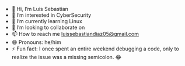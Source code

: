 - 👋 Hi, I’m Luis Sebastian
- 👀 I’m interested in CyberSecurity
- 🌱 I’m currently learning Linux
- 💞️ I’m looking to collaborate on 
- 📫 How to reach me luissebastiandiaz05@gmail.com
- 😄 Pronouns: he/him
- ⚡ Fun fact: I once spent an entire weekend debugging a code, only to realize the issue was a missing semicolon. 😂

<!---
IngSeb0/IngSeb0 is a ✨ special ✨ repository because its `README.md` (this file) appears on your GitHub profile.
You can click the Preview link to take a look at your changes.
--->
